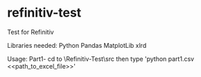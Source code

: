 # refinitiv-test
Test for Refinitiv

Libraries needed:
Python
Pandas
MatplotLib
xlrd

Usage:
Part1- cd to \Refinitiv-Test\src then type 'python part1.csv <<path_to_excel_file>>'
